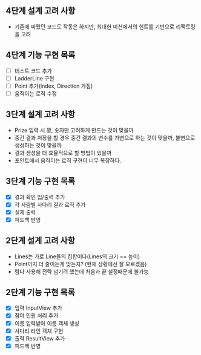 ## 4단계 설계 고려 사항
* 기존에 짜뒀던 코드도 작동은 하지만, 최대한 미션에서의 힌트를 기반으로 리팩토링을 고려

## 4단계 기능 구현 목록
* [ ] 테스트 코드 추가
* [ ] LadderLine 구현
* [ ] Point 추가(index, Direction 가짐)
* [ ] 움직이는 로직 수정

## 3단계 설계 고려 사항
* Prize 입력 시 꽝, 숫자만 고려하게 만드는 것이 맞을까
* 중간 결과 저장을 할 경우 중간 결과의 변수를 가변으로 하는 것이 맞을까, 불변으로 생성하는 것이 맞을까
* 결과 생성을 더 효율적으로 할 방법이 있을까
* 포인트에서 움직이는 로직 구현이 너무 복잡하다.

## 3단계 기능 구현 목록
* [X] 결과 확인 입/출력 추가
* [X] 각 사람별 사다리 결과 로직 추가
* [X] 실제 출력
* [X] 피드백 반영

## 2단계 설계 고려 사항
* Lines는 가로 Line들의 집합이다(Lines의 크기 == 높이)
* Point까지 더 줄이는게 맞는지? (현재 상황에선 잘 모르겠음)
* 람다 사용해 전략 넘기려 했는데 처음과 끝 설정때문에 불가능

## 2단계 기능 구현 목록
* [X] 입력 InputView 추가
* [X] 참여 인원 처리 추가
* [X] 이름 입력받아 이름 객체 생성
* [X] 사다리 라인 객체 구현
* [X] 출력 ResultView 추가
* [X] 피드백 반영